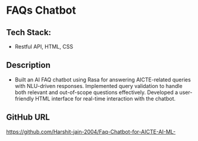 # FAQs Chatbot
## Tech Stack:
  - Restful API, HTML, CSS
## Description
- Built an AI FAQ chatbot using Rasa for answering AICTE-related queries with NLU-driven responses. Implemented query validation to handle both relevant and out-of-scope questions effectively. Developed a user-friendly HTML interface for real-time interaction with the chatbot.

## GitHub URL
https://github.com/Harshit-jain-2004/Faq-Chatbot-for-AICTE-AI-ML-